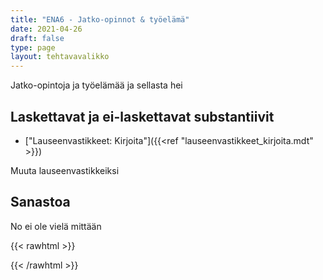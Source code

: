 ```yaml
---
title: "ENA6 - Jatko-opinnot & työelämä"
date: 2021-04-26
draft: false
type: page
layout: tehtavavalikko
---
```

Jatko-opintoja ja työelämää ja sellasta hei 

## Laskettavat ja ei-laskettavat substantiivit
* ["Lauseenvastikkeet: Kirjoita"]({{<ref "lauseenvastikkeet_kirjoita.mdt" >}})

Muuta lauseenvastikkeiksi

## Sanastoa
No ei ole vielä mittään

{{< rawhtml >}}
<style>
#hello{
    background: url(/img/kansikuvat/kurssivalikot/ena6.jpg)
}

#hello h {
    font-size: 2.5em!important;
}
</style>

{{< /rawhtml >}}